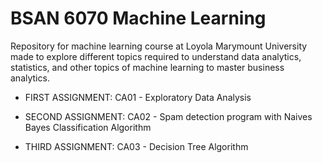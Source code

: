 # BSAN 6070 Machine Learning
Repository for machine learning course at Loyola Marymount University made to explore different topics required to understand data analytics, statistics, and other topics of machine learning to master business analytics.

- FIRST ASSIGNMENT: CA01 - Exploratory Data Analysis

- SECOND ASSIGNMENT: CA02 - Spam detection program with Naives Bayes Classification Algorithm

- THIRD ASSIGNMENT: CA03 - Decision Tree Algorithm
